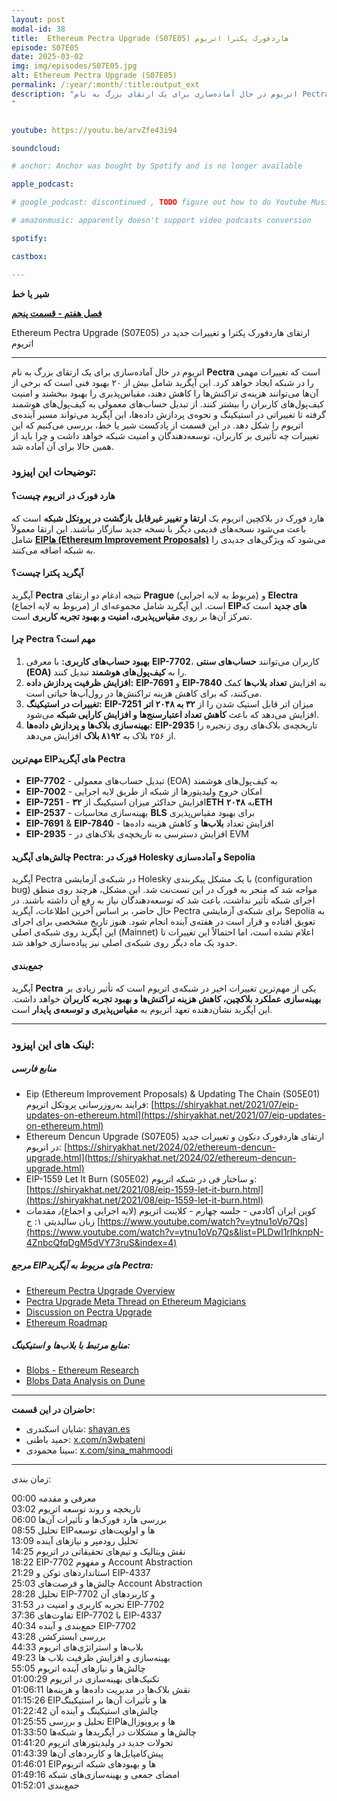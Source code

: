 ```yaml
---
layout: post
modal-id: 38
title:  Ethereum Pectra Upgrade (S07E05) هاردفورک پکترا اتریوم
episode: S07E05
date: 2025-03-02
img: img/episodes/S07E05.jpg
alt: Ethereum Pectra Upgrade (S07E05)
permalink: /:year/:month/:title:output_ext
description: "اتریوم در حال آماده‌سازی برای یک ارتقای بزرگ به نام Pectra است که تغییرات مهمی را در شبکه ایجاد خواهد کرد. از تبدیل حساب‌های معمولی به کیف‌پول‌های هوشمند گرفته تا تغییراتی در استیکینگ و نحوه‌ی پردازش داده‌ها، این آپگرید می‌تواند مسیر آینده‌ی اتریوم را شکل دهد. در این قسمت از پادکست شیر یا خط، بررسی می‌کنیم که این تغییرات چه تأثیری بر کاربران، توسعه‌دهندگان و امنیت شبکه خواهد داشت
" 


youtube: https://youtu.be/arvZfe43i94

soundcloud: 

# anchor: Anchor was bought by Spotify and is no longer available

apple_podcast: 

# google_podcast: discontinued , TODO figure out how to do Youtube Music

# amazonmusic: apparently doesn't support video podcasts conversion 

spotify: 

castbox: 

---
```



**شیر یا خط**

**[فصل هفتم - قسمت پنجم](https://shiryakhat.net/2025/03/ethereum-pectra-upgrade.html)**

Ethereum Pectra Upgrade (S07E05) ارتقای هاردفورک پکترا و تغییرات جدید در اتریوم


-------------------------------------------------------

اتریوم در حال آماده‌سازی برای یک ارتقای بزرگ به نام **Pectra** است که تغییرات مهمی را در شبکه ایجاد خواهد کرد. این آپگرید شامل بیش از ۲۰ بهبود فنی است که برخی از آن‌ها می‌توانند هزینه‌ی تراکنش‌ها را کاهش دهند، مقیاس‌پذیری را بهبود ببخشند و امنیت کیف‌پول‌های کاربران را بیشتر کنند. از تبدیل حساب‌های معمولی به کیف‌پول‌های هوشمند گرفته تا تغییراتی در استیکینگ و نحوه‌ی پردازش داده‌ها، این آپگرید می‌تواند مسیر آینده‌ی اتریوم را شکل دهد. در این قسمت از پادکست شیر یا خط، بررسی می‌کنیم که این تغییرات چه تأثیری بر کاربران، توسعه‌دهندگان و امنیت شبکه خواهد داشت و چرا باید از همین حالا برای آن آماده شد.


### **توضیحات این اپیزود:**

#### **هارد فورک در اتریوم چیست؟**  
هارد فورک در بلاکچین اتریوم یک **ارتقا و تغییر غیرقابل بازگشت در پروتکل شبکه** است که باعث می‌شود نسخه‌های قدیمی دیگر با نسخه جدید سازگار نباشند. این ارتقا معمولاً شامل [**EIPها (Ethereum Improvement Proposals)**](https://shiryakhat.net/2021/07/eip-updates-on-ethereum.html) می‌شود که ویژگی‌های جدیدی را به شبکه اضافه می‌کنند.  


#### **آپگرید پکترا چیست؟**  
آپگرید **Pectra** نتیجه ادغام دو ارتقای **Prague** (مربوط به لایه اجرایی) و **Electra** (مربوط به لایه اجماع) است. این آپگرید شامل مجموعه‌ای از **EIPهای جدید** است که تمرکز آن‌ها بر روی **مقیاس‌پذیری، امنیت و بهبود تجربه کاربری** است.  

#### **چرا Pectra مهم است؟**  
1. **بهبود حساب‌های کاربری:** با معرفی **EIP-7702**، کاربران می‌توانند **حساب‌های سنتی (EOA)** را به **کیف‌پول‌های هوشمند** تبدیل کنند.  
2. **افزایش ظرفیت پردازش داده:** **EIP-7691** و **EIP-7840** به افزایش **تعداد بلاب‌ها** کمک می‌کنند، که برای کاهش هزینه تراکنش‌ها در رول‌آپ‌ها حیاتی است.  
3. **تغییرات در استیکینگ:** **EIP-7251** میزان اتر قابل استیک شدن را از **۳۲ به ۲۰۴۸ اتر** افزایش می‌دهد که باعث **کاهش تعداد اعتبارسنج‌ها و افزایش کارایی شبکه** می‌شود.  
4. **بهینه‌سازی بلاک‌ها و پردازش داده‌ها:** **EIP-2935** تاریخچه‌ی بلاک‌های روی زنجیره را از ۲۵۶ بلاک به **۸۱۹۲ بلاک** افزایش می‌دهد.  

#### **مهم‌ترین EIPهای آپگرید Pectra**  
- **EIP-7702** - تبدیل حساب‌های معمولی (EOA) به کیف‌پول‌های هوشمند  
- **EIP-7002** - امکان خروج ولیدیتورها از شبکه از طریق لایه اجرایی  
- **EIP-7251** - افزایش حداکثر میزان استیکینگ از **۳۲ETH** به **۲۰۴۸ETH**  
- **EIP-2537** - بهینه‌سازی محاسبات **BLS** برای بهبود مقیاس‌پذیری  
- **EIP-7691** & **EIP-7840** - افزایش تعداد **بلاب‌ها** و کاهش هزینه داده‌ها  
- **EIP-2935** - افزایش دسترسی به تاریخچه‌ی بلاک‌های در EVM  

#### **چالش‌های آپگرید Pectra: فورک در Holesky و آماده‌سازی Sepolia** 
آپگرید Pectra در شبکه‌ی آزمایشی Holesky با یک مشکل پیکربندی (configuration bug) مواجه شد که منجر به فورک در این تست‌نت شد. این مشکل، هرچند روی منطق اجرای شبکه تأثیر نداشت، باعث شد که توسعه‌دهندگان نیاز به رفع آن داشته باشند. در حال حاضر، بر اساس آخرین اطلاعات، آپگرید Pectra برای شبکه‌ی آزمایشی Sepolia به تعویق افتاده و قرار است در هفته‌ی آینده انجام شود. هنوز تاریخ مشخصی برای اجرای این آپگرید روی شبکه‌ی اصلی (Mainnet) اعلام نشده است، اما احتمالاً این تغییرات تا حدود یک ماه دیگر روی شبکه‌ی اصلی نیز پیاده‌سازی خواهد شد.

#### **جمع‌بندی**  
آپگرید **Pectra** یکی از مهم‌ترین تغییرات اخیر در شبکه‌ی اتریوم است که تأثیر زیادی بر **بهینه‌سازی عملکرد بلاکچین، کاهش هزینه تراکنش‌ها و بهبود تجربه کاربران** خواهد داشت. این آپگرید نشان‌دهنده تعهد اتریوم به **مقیاس‌پذیری و توسعه‌ی پایدار** است.  

---

### **لینک های این اپیزود:**
##### منابع فارسی
- Eip (Ethereum Improvement Proposals) & Updating The Chain (S05E01)
 فرایند به‌روز‌رسانی پروتکل اتریوم: [https://shiryakhat.net/2021/07/eip-updates-on-ethereum.html](https://shiryakhat.net/2021/07/eip-updates-on-ethereum.html)
- Ethereum Dencun Upgrade (S07E05) ارتقای هاردفورک دنکون و تغییرات جدید در اتریوم: [https://shiryakhat.net/2024/02/ethereum-dencun-upgrade.html](https://shiryakhat.net/2024/02/ethereum-dencun-upgrade.html)
- EIP-1559 Let It Burn (S05E02)  و ساختار فی در شبکه اتریوم: [https://shiryakhat.net/2021/08/eip-1559-let-it-burn.html](https://shiryakhat.net/2021/08/eip-1559-let-it-burn.html)
- کوین ایران آکادمی - جلسه چهارم - کلاینت اتریوم (لایه اجرایی و اجماع)٫ مقدمات زبان سالیدیتی ۱: ج [https://www.youtube.com/watch?v=ytnu1oVp7Qs](https://www.youtube.com/watch?v=ytnu1oVp7Qs&list=PLDwI1rIhknpN-4ZnbcQfqDgM5dVY73ruS&index=4)


##### **مرجع EIPهای مربوط به آپگرید Pectra:**  
- [Ethereum Pectra Upgrade Overview](https://eipsinsight.com/pectra)  
- [Pectra Upgrade Meta Thread on Ethereum Magicians](https://ethereum-magicians.org/t/pectra-network-upgrade-meta-thread/16809)  
- [Discussion on Pectra Upgrade](https://x.com/letsgetonchain/status/1888976123502940277)  
- [Ethereum Roadmap](https://ethroadmap.com/)


##### **منابع مرتبط با بلاب‌ها و استیکینگ:**  
- [Blobs - Ethereum Research](https://ethresear.ch/t/block-arrivals-home-stakers-bumping-the-blob-count/21096)  
- [Blobs Data Analysis on Dune](https://dune.com/hildobby/blobs)  

---


**حاضران در این قسمت:**

* شایان اسکندری: [shayan.es](https://shayan.es)  
* حمید باطنی: [x.com/n3wbateni](https://x.com/n3wbateni)
* سینا محمودی: [x.com/sina_mahmoodi](https://x.com/sina_mahmoodi)



-----------------------------------------------------------------------
زمان بندی:


00:00 معرفی و مقدمه  
03:02 تاریخچه و روند توسعه اتریوم  
06:00 بررسی هارد فورک‌ها و تأثیرات آن‌ها  
08:55 تحلیل EIPها و اولویت‌های توسعه  
13:09 تحلیل رودمپر و نیازهای آینده  
14:25 نقش ویتالیک و تیم‌های تحقیقاتی در اتریوم  
18:22 EIP-7702 و مفهوم Account Abstraction  
21:29 استانداردهای توکن و EIP-4337  
25:03 چالش‌ها و فرصت‌های Account Abstraction  
28:28 تحلیل EIP-7702 و کاربردهای آن  
31:53 تجربه کاربری و امنیت در EIP-7702  
37:36 تفاوت‌های EIP-7702 با EIP-4337  
40:34 جمع‌بندی و آینده EIP-7702  
43:28 بررسی ابسترکشن  
44:33 بلاب‌ها و استراتژی‌های اتریوم  
49:23 بهینه‌سازی و افزایش ظرفیت بلاب ها  
55:05 چالش‌ها و نیازهای آینده اتریوم  
01:00:29 تکنیک‌های بهینه‌سازی در اتریوم  
01:06:11 نقش بلاک‌ها در مدیریت داده‌ها و هزینه‌ها  
01:15:26 EIPها و تأثیرات آن‌ها بر استیکینگ  
01:22:42 چالش‌های استیکینگ و آینده آن  
01:25:55 تحلیل و بررسی EIPها و پروپوزال‌ها  
01:33:50 چالش‌ها و مشکلات در آپگریدها و شبکه‌ها  
01:41:20 تحولات جدید در ولیدیتورهای اتریوم  
01:43:39 پیش‌کامپایل‌ها و کاربردهای آن‌ها  
01:46:01 EIPها و بهبودهای شبکه اتریوم  
01:49:16 امضای جمعی و بهینه‌سازی‌های شبکه  
01:52:01 جمع‌بندی  
